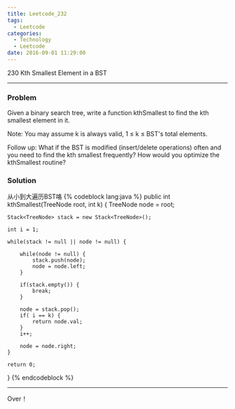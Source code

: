 ```yaml
---
title: Leetcode_232
tags:
  - Leetcode
categories:
  - Technology
  - Leetcode
date: 2016-09-01 11:29:00
---
```

230 Kth Smallest Element in a BST

<!-- more -->

***

### Problem
Given a binary search tree, write a function kthSmallest to find the kth smallest element in it.

Note: 
You may assume k is always valid, 1 ≤ k ≤ BST's total elements.

Follow up:
    What if the BST is modified (insert/delete operations) often and you need to find the kth smallest frequently? How would you optimize the kthSmallest routine?

### Solution 

从小到大遍历BST咯
{% codeblock lang:java  %}
public int kthSmallest(TreeNode root, int k) {
    TreeNode node = root;
    
    Stack<TreeNode> stack = new Stack<TreeNode>();
    
    int i = 1;
    
    while(stack != null || node != null) {
        
        while(node != null) {
            stack.push(node);
            node = node.left;
        }
        
        if(stack.empty()) {
            break;
        }
        
        node = stack.pop();
        if( i == k) {
            return node.val;
        }
        i++;
        
        node = node.right;
    }
    
    return 0;
}
{% endcodeblock %}



*** 

Over！










































